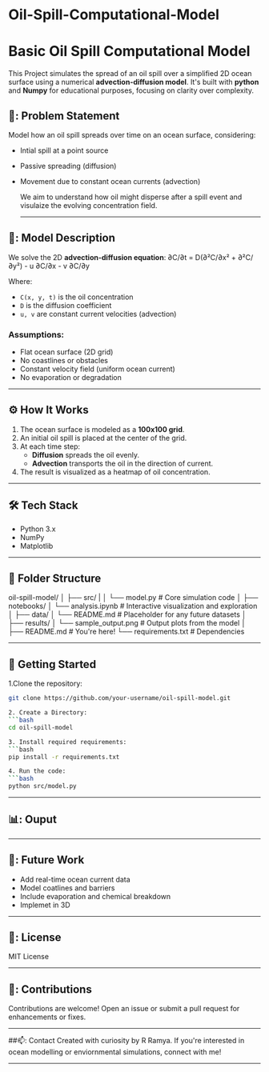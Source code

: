 # Oil-Spill-Computational-Model

# Basic Oil Spill Computational Model
This Project simulates the spread of an oil spill over a simplified 2D ocean surface using a numerical **advection-diffusion model**. It's built with **python** and **Numpy** for educational purposes, focusing on clarity over complexity.

## 📑: Problem Statement
Model how an oil spill spreads over time on an ocean surface, considering:
- Intial spill at a point source
- Passive spreading (diffusion)
- Movement due to constant ocean currents (advection)

  We aim to understand how oil might disperse after a spill event and visulaize the evolving concentration field.

  ---

## 📐: Model Description

  We solve the 2D **advection-diffusion equation**: ∂C/∂t = D(∂²C/∂x² + ∂²C/∂y²) - u ∂C/∂x - v ∂C/∂y
  
  Where:
  - `C(x, y, t)` is the oil concentration
  - `D` is the diffusion coefficient
  - `u, v` are constant current velocities (advection)

### Assumptions:
- Flat ocean surface (2D grid)
- No coastlines or obstacles
- Constant velocity field (uniform ocean current)
- No evaporation or degradation

---

## :gear: How It Works

1. The ocean surface is modeled as a **100x100 grid**.
2. An initial oil spill is placed at the center of the grid.
3. At each time step:
   - **Diffusion** spreads the oil evenly.
   - **Advection** transports the oil in the direction of current.
4. The result is visualized as a heatmap of oil concentration.

---

## :hammer_and_wrench: Tech Stack

- Python 3.x
- NumPy
- Matplotlib

---

## :floppy_disk: Folder Structure
oil-spill-model/ 
│ ├── src/ 
| │ └── model.py # Core simulation code 
│ ├── notebooks/ 
  │ └── analysis.ipynb # Interactive visualization and exploration
│ ├── data/
  │ └── README.md # Placeholder for any future datasets 
│ ├── results/ 
│ └── sample_output.png # Output plots from the model 
│ ├── README.md # You're here! 
└── requirements.txt # Dependencies


---

## :rocket: Getting Started
1.Clone the repository:
```bash
git clone https://github.com/your-username/oil-spill-model.git

2. Create a Directory:
```bash
cd oil-spill-model

3. Install required requirements:
```bash
pip install -r requirements.txt

4. Run the code:
```bash
python src/model.py
```

---

## 📊: Ouput

---

## 🤔: Future Work
- Add real-time ocean current data
- Model coatlines and barriers
- Include evaporation and chemical breakdown
- Implemet in 3D

---

## 📜: License
MIT License

---

## 🤝: Contributions
Contributions are welcome! Open an issue or submit a pull request for enhancements or fixes.

---

##📫: Contact
Created with curiosity by R Ramya.
If you're interested in ocean modelling or enviornmental simulations, connect with me!

---
